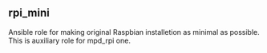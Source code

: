 rpi_mini
--------

Ansible role for making original Raspbian installetion as minimal as possible. This is auxiliary role for mpd_rpi one.
